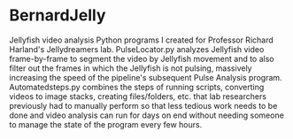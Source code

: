 # BernardJelly
Jellyfish video analysis Python programs I created for Professor Richard Harland's Jellydreamers lab. PulseLocator.py analyzes Jellyfish video frame-by-frame to segment the video by Jellyfish movement and to also filter out the frames in which the Jellyfish is not pulsing, massively increasing the speed of the pipeline's subsequent Pulse Analysis program. Automatedsteps.py combines the steps of running scripts, converting videos to image stacks, creating files/folders, etc. that lab researchers previously had to manually perform so that less tedious work needs to be done and video analysis can run for days on end without needing someone to manage the state of the program every few hours. 
